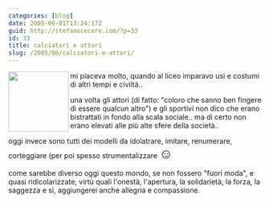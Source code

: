 ```yaml
---
categories: [blog]
date: 2005-06-01T13:24:17Z
guid: http://stefanocecere.com/?p=33
id: 33
title: calciatori e attori
slug: /2005/06/calciatori-e-attori/
---
```


<img src="http://digilander.libero.it/mieiviaggi/grecia/116%20Museo%20Archeologico,%20maschera%20di%20Agamennone.jpg" align="left" width="120" height="120" />mi piaceva molto, quando al liceo imparavo usi e costumi di altri tempi e civiltà..

una volta gli attori (di fatto: "coloro che sanno ben fingere di essere qualcun altro") e gli sportivi non dico che erano bistrattati in fondo alla scala sociale.. ma di certo non erano elevati alle più alte sfere della società..

oggi invece sono tutti dei modelli da idolatrare, imitare, renumerare, corteggiare (per poi spesso strumentalizzare <span style="font-size: 20pt">&#x263a;</span>

come sarebbe diverso oggi questo mondo, se non fossero "fuori moda", e quasi ridicolarizzate, virtù quali l'onestà, l'apertura, la solidarietà, la forza, la saggezza e sì, aggiungerei anche allegria e compassione.